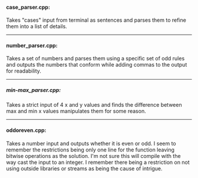 #### case_parser.cpp:

Takes "cases" input from terminal as sentences and parses them to refine them into a list of details.

___

#### number_parser.cpp:

Takes a set of numbers and parses them using a specific set of odd rules and outputs the numbers that conform while adding commas to the output for readability.

___

##### min-max_parser.cpp:

Takes a strict input of 4 x and y values and finds the difference between max and min x values manipulates them for some reason.

___

#### oddoreven.cpp:

Takes a number input and outputs whether it is even or odd. I seem to remember the restrictions being only one line for the function leaving bitwise operations as the solution. I'm not sure this will compile with the way cast the input to an integer. I remember there being a restriction on not using outside libraries or streams as being the cause of intrigue.
